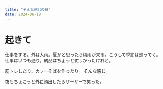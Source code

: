 ```yaml
---
title: "そんな感じの日"
date: 2024-06-18
---
```



# 起きて
仕事をする。外は大雨。夏かと思ったら梅雨が来る。こうして季節は巡ってく。
仕事はいつも通り。納品はちょっと忙しかったけれど。

筋トレしたり、カレーそばを作ったり。
そんな感じ。

夜もちょこっと外に顔出したらザーザーで笑った。
